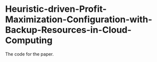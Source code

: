 # Heuristic-driven-Profit-Maximization-Configuration-with-Backup-Resources-in-Cloud-Computing

The code for the paper.